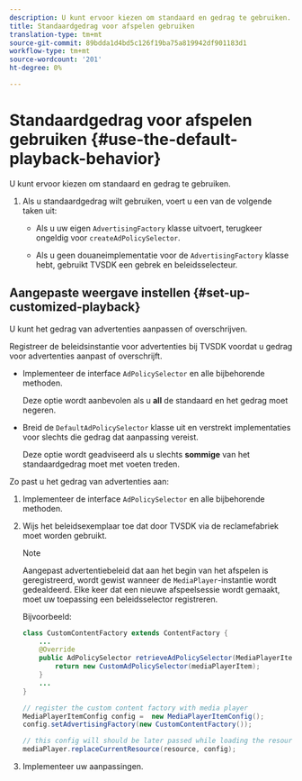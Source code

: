 ```yaml
---
description: U kunt ervoor kiezen om standaard en gedrag te gebruiken.
title: Standaardgedrag voor afspelen gebruiken
translation-type: tm+mt
source-git-commit: 89bdda1d4bd5c126f19ba75a819942df901183d1
workflow-type: tm+mt
source-wordcount: '201'
ht-degree: 0%

---
```



# Standaardgedrag voor afspelen gebruiken {#use-the-default-playback-behavior}

U kunt ervoor kiezen om standaard en gedrag te gebruiken.

1. Als u standaardgedrag wilt gebruiken, voert u een van de volgende taken uit:

   * Als u uw eigen `AdvertisingFactory` klasse uitvoert, terugkeer ongeldig voor `createAdPolicySelector`.

   * Als u geen douaneimplementatie voor de `AdvertisingFactory` klasse hebt, gebruikt TVSDK een gebrek en beleidsselecteur.

## Aangepaste weergave instellen {#set-up-customized-playback}

U kunt het gedrag van advertenties aanpassen of overschrijven.

Registreer de beleidsinstantie voor advertenties bij TVSDK voordat u gedrag voor advertenties aanpast of overschrijft.

* Implementeer de interface `AdPolicySelector` en alle bijbehorende methoden.

   Deze optie wordt aanbevolen als u **all** de standaard en het gedrag moet negeren.

* Breid de `DefaultAdPolicySelector` klasse uit en verstrekt implementaties voor slechts die gedrag dat aanpassing vereist.

   Deze optie wordt geadviseerd als u slechts **sommige** van het standaardgedrag moet met voeten treden.

Zo past u het gedrag van advertenties aan:

1. Implementeer de interface `AdPolicySelector` en alle bijbehorende methoden.
1. Wijs het beleidsexemplaar toe dat door TVSDK via de reclamefabriek moet worden gebruikt.

   >[!NOTE]
   >
   >Aangepast advertentiebeleid dat aan het begin van het afspelen is geregistreerd, wordt gewist wanneer de `MediaPlayer`-instantie wordt gedealdeerd. Elke keer dat een nieuwe afspeelsessie wordt gemaakt, moet uw toepassing een beleidsselector registreren.

   Bijvoorbeeld:

   ```java
   class CustomContentFactory extends ContentFactory { 
       ... 
       @Override 
       public AdPolicySelector retrieveAdPolicySelector(MediaPlayerItem mediaPlayerItem) { 
           return new CustomAdPolicySelector(mediaPlayerItem); 
       } 
       ... 
   } 
   
   // register the custom content factory with media player 
   MediaPlayerItemConfig config =  new MediaPlayerItemConfig(); 
   config.setAdvertisingFactory(new CustomContentFactory()); 
   
   // this config will should be later passed while loading the resource 
   mediaPlayer.replaceCurrentResource(resource, config);
   ```

1. Implementeer uw aanpassingen.